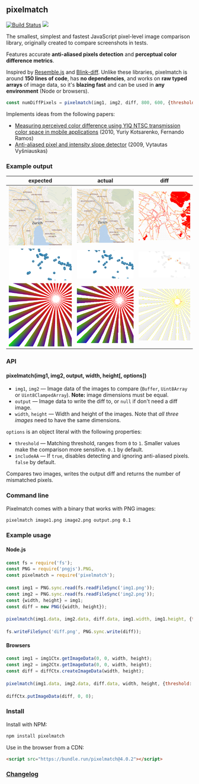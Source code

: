 ## pixelmatch

[![Build Status](https://travis-ci.org/mapbox/pixelmatch.svg?branch=master)](https://travis-ci.org/mapbox/pixelmatch)
[![](https://img.shields.io/badge/simply-awesome-brightgreen.svg)](https://github.com/mourner/projects)

The smallest, simplest and fastest JavaScript pixel-level image comparison library,
originally created to compare screenshots in tests.

Features accurate **anti-aliased pixels detection**
and **perceptual color difference metrics**.

Inspired by [Resemble.js](https://github.com/Huddle/Resemble.js)
and [Blink-diff](https://github.com/yahoo/blink-diff).
Unlike these libraries, pixelmatch is around **150 lines of code**,
has **no dependencies**, and works on **raw typed arrays** of image data,
so it's **blazing fast** and can be used in **any environment** (Node or browsers).

```js
const numDiffPixels = pixelmatch(img1, img2, diff, 800, 600, {threshold: 0.1});
```

Implements ideas from the following papers:

- [Measuring perceived color difference using YIQ NTSC transmission color space in mobile applications](http://www.progmat.uaem.mx:8080/artVol2Num2/Articulo3Vol2Num2.pdf) (2010, Yuriy Kotsarenko, Fernando Ramos)
- [Anti-aliased pixel and intensity slope detector](https://www.researchgate.net/publication/234126755_Anti-aliased_Pixel_and_Intensity_Slope_Detector) (2009, Vytautas Vyšniauskas)

### Example output

| expected | actual | diff |
| --- | --- | --- |
| ![](test/fixtures/4a.png) | ![](test/fixtures/4b.png) | ![1diff](test/fixtures/4diff.png) |
| ![](test/fixtures/3a.png) | ![](test/fixtures/3b.png) | ![1diff](test/fixtures/3diff.png) |
| ![](test/fixtures/6a.png) | ![](test/fixtures/6b.png) | ![1diff](test/fixtures/6diff.png) |

### API

#### pixelmatch(img1, img2, output, width, height[, options])

- `img1`, `img2` — Image data of the images to compare (`Buffer`, `Uint8Array` or `Uint8ClampedArray`). **Note:** image dimensions must be equal.
- `output` — Image data to write the diff to, or `null` if don't need a diff image.
- `width`, `height` — Width and height of the images. Note that _all three images_ need to have the same dimensions.

`options` is an object literal with the following properties:

- `threshold` — Matching threshold, ranges from `0` to `1`. Smaller values make the comparison more sensitive. `0.1` by default.
- `includeAA` — If `true`, disables detecting and ignoring anti-aliased pixels. `false` by default.

Compares two images, writes the output diff and returns the number of mismatched pixels.

### Command line

Pixelmatch comes with a binary that works with PNG images:

```bash
pixelmatch image1.png image2.png output.png 0.1
```

### Example usage

#### Node.js

```js
const fs = require('fs');
const PNG = require('pngjs').PNG,
const pixelmatch = require('pixelmatch');

const img1 = PNG.sync.read(fs.readFileSync('img1.png'));
const img2 = PNG.sync.read(fs.readFileSync('img2.png'));
const {width, height} = img1;
const diff = new PNG({width, height});

pixelmatch(img1.data, img2.data, diff.data, img1.width, img1.height, {threshold: 0.1});

fs.writeFileSync('diff.png', PNG.sync.write(diff));
```

#### Browsers

```js
const img1 = img1Ctx.getImageData(0, 0, width, height);
const img2 = img2Ctx.getImageData(0, 0, width, height);
const diff = diffCtx.createImageData(width, height);

pixelmatch(img1.data, img2.data, diff.data, width, height, {threshold: 0.1});

diffCtx.putImageData(diff, 0, 0);
```

### Install

Install with NPM:

```bash
npm install pixelmatch
```

Use in the browser from a CDN:

```html
<script src="https://bundle.run/pixelmatch@4.0.2"></script>
```

### [Changelog](https://github.com/mapbox/pixelmatch/releases)
